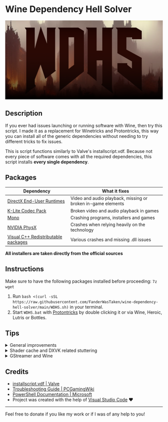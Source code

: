 # Wine Dependency Hell Solver

![logo](WDHS.png)

## Description

If you ever had issues launching or running software with Wine, then try this script. I made it as a replacement for Winetricks and Protontricks, this way you can install all of the generic dependencies without needing to try different tricks to fix issues.

This is script functions similarly to Valve's installscript.vdf. Because not every piece of software comes with all the required dependencies, this script installs **every single dependency**.

## Packages

| Dependency                                                                                 | What it fixes                                                |
| ------------------------------------------------------------------------------------------ | ------------------------------------------------------------ |
| [DirectX End-User Runtimes](https://www.microsoft.com/en-us/download/details.aspx?id=8109) | Video and audio playback, missing or broken in-game elements |
| [K-Lite Codec Pack](https://codecguide.com/about_kl.htm)                                   | Broken video and audio playback in games                     |
| [Mono](https://wiki.winehq.org/Mono)                                                       | Crashing programs, installers and games                      |
| [NVIDIA PhysX](https://www.nvidia.com/en-us/drivers/physx/9_09_0428/physx_9-09-0428_whql/) | Crashes when relying heavily on the technology               |
| [Visual C++ Redistributable packages](https://github.com/abbodi1406/vcredist)              | Various crashes and missing .dll issues                      |

**All installers are taken directly from the official sources**

## Instructions

Make sure to have the following packages installed before proceeding: `7z wget`

1. Run `bash <(curl -sSL https://raw.githubusercontent.com/FanderWasTaken/wine-dependency-hell-solver/main/WDHS.sh)` in your terminal.
2. Start `WDHS.bat` with [Protontricks](https://github.com/Matoking/protontricks) by double clicking it or via Wine, Heroic, Lutris or Bottles.

## Tips

<details><summary> General improvements</summary>

In case if you experience any issues with performance, be sure to check [this guide](https://linux-gaming.kwindu.eu/index.php?title=Improving_performance) out.

</details>

<details><summary> Shader cache and DXVK related stuttering</summary>

In order to minimize stuttering with Wine on Mesa below version 23.1, use [dxvk-async](https://github.com/Sporif/dxvk-async).

**Mesa 23.1 made GPL the default way of working with shaders. That means that there would be a severe reduction in stutters one could encounter while using DXVK for games. There is no need to use patched DXVK versions if you have newer Mesa.**

</details>

<details><summary> GStreamer and Wine</summary>

Be sure to follow guides on installing latest [GStreamer](https://gstreamer.freedesktop.org/documentation/installing/on-linux.html?gi-language=c) and [Wine](https://wiki.winehq.org/Download) for your distribution.

</details>

## Credits

- [installscript.vdf | Valve](https://partner.steamgames.com/doc/sdk/installscripts)
- [Troubleshooting Guide | PCGamingWiki](https://www.pcgamingwiki.com/wiki/Troubleshooting_guide)
- [PowerShell Documentation | Microsoft](https://learn.microsoft.com/en-us/powershell/?view=powershell-7.3)
- Project was created with the help of [Visual Studio Code](https://code.visualstudio.com/) ❤️

---

Feel free to donate if you like my work or if I was of any help to you!
